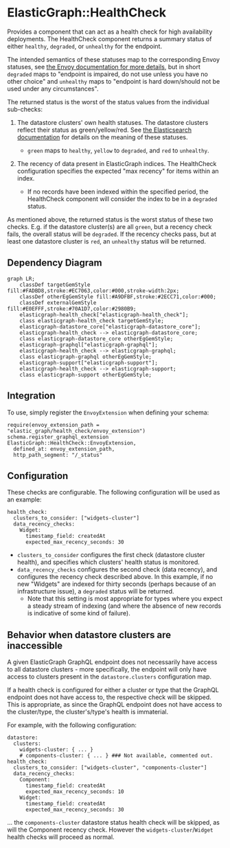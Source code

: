 # ElasticGraph::HealthCheck

Provides a component that can act as a health check for high availability deployments. The HealthCheck component
returns a summary status of either `healthy`, `degraded`, or `unhealthy` for the endpoint.

The intended semantics of these statuses
map to the corresponding Envoy statuses, see
[the Envoy documentation for more details](https://www.envoyproxy.io/docs/envoy/latest/intro/arch_overview/upstream/health_checking),
but in short `degraded` maps to "endpoint is impaired, do not use unless you have no other choice" and `unhealthy` maps to "endpoint is hard
down/should not be used under any circumstances".

The returned status is the worst of the status values from the individual sub-checks:
1. The datastore clusters' own health statuses. The datastore clusters reflect their status as green/yellow/red. See
   [the Elasticsearch documentation](https://www.elastic.co/guide/en/elasticsearch/reference/current/cluster-health.html#cluster-health-api-response-body)
   for details on the meaning of these statuses.
   - `green` maps to `healthy`, `yellow` to `degraded`, and `red` to `unhealthy`.

2. The recency of data present in ElasticGraph indices. The HealthCheck configuration specifies the expected "max recency" for items within an
   index.
   - If no records have been indexed within the specified period, the HealthCheck component will consider the index to be in a `degraded` status.

As mentioned above, the returned status is the worst status of these two checks. E.g. if the datastore cluster(s) are all `green`, but a recency check fails, the
overall status will be `degraded`. If the recency checks pass, but at least one datastore cluster is `red`, an `unhealthy` status will be returned.

## Dependency Diagram

```mermaid
graph LR;
    classDef targetGemStyle fill:#FADBD8,stroke:#EC7063,color:#000,stroke-width:2px;
    classDef otherEgGemStyle fill:#A9DFBF,stroke:#2ECC71,color:#000;
    classDef externalGemStyle fill:#E0EFFF,stroke:#70A1D7,color:#2980B9;
    elasticgraph-health_check["elasticgraph-health_check"];
    class elasticgraph-health_check targetGemStyle;
    elasticgraph-datastore_core["elasticgraph-datastore_core"];
    elasticgraph-health_check --> elasticgraph-datastore_core;
    class elasticgraph-datastore_core otherEgGemStyle;
    elasticgraph-graphql["elasticgraph-graphql"];
    elasticgraph-health_check --> elasticgraph-graphql;
    class elasticgraph-graphql otherEgGemStyle;
    elasticgraph-support["elasticgraph-support"];
    elasticgraph-health_check --> elasticgraph-support;
    class elasticgraph-support otherEgGemStyle;
```

## Integration

To use, simply register the `EnvoyExtension` when defining your schema:

```
require(envoy_extension_path = "elastic_graph/health_check/envoy_extension")
schema.register_graphql_extension ElasticGraph::HealthCheck::EnvoyExtension,
  defined_at: envoy_extension_path,
  http_path_segment: "/_status"
```

## Configuration

These checks are configurable. The following configuration will be used as an example:

```
health_check:
  clusters_to_consider: ["widgets-cluster"]
  data_recency_checks:
    Widget:
      timestamp_field: createdAt
      expected_max_recency_seconds: 30
```

- `clusters_to_consider` configures the first check (datastore cluster health), and specifies which clusters' health status is monitored.
- `data_recency_checks` configures the second check (data recency), and configures the recency check described above. In this example, if no new "Widgets"
  are indexed for thirty seconds (perhaps because of an infrastructure issue), a `degraded` status will be returned.
  - Note that this setting is most appropriate for types where you expect a steady stream of indexing (and where the absence of new records is indicative
    of some kind of failure).

## Behavior when datastore clusters are inaccessible

A given ElasticGraph GraphQL endpoint does not necessarily have access to all datastore clusters - more specifically, the endpoint will only have access
to clusters present in the `datastore.clusters` configuration map.

If a health check is configured for either a cluster or type that the GraphQL endpoint does not have access to, the respective check will be skipped. This is appropriate,
as since the GraphQL endpoint does not have access to the cluster/type, the cluster's/type's health is immaterial.

For example, with the following configuration:

```
datastore:
  clusters:
    widgets-cluster: { ... }
    # components-cluster: { ... } ### Not available, commented out.
health_check:
  clusters_to_consider: ["widgets-cluster", "components-cluster"]
  data_recency_checks:
    Component:
      timestamp_field: createdAt
      expected_max_recency_seconds: 10
    Widget:
      timestamp_field: createdAt
      expected_max_recency_seconds: 30
```

... the `components-cluster` datastore status health check will be skipped, as will the Component recency check. However the `widgets-cluster`/`Widget` health
checks will proceed as normal.
